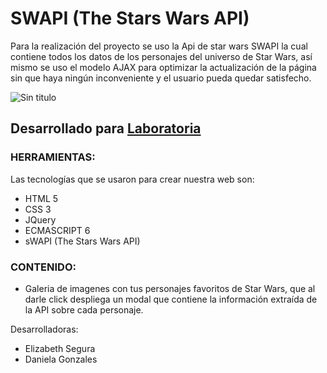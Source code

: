 # SWAPI (The Stars Wars API)
Para la realización del proyecto se uso la Api de star wars SWAPI la cual contiene todos los datos de los personajes del universo de Star Wars, así mismo se uso el modelo AJAX para optimizar la actualización de la página sin que haya ningún inconveniente y el usuario pueda quedar satisfecho.

![Sin titulo](https://user-images.githubusercontent.com/32286663/36440425-aaf9af6e-163d-11e8-984c-4f9584a6a8c7.png)

## Desarrollado para [Laboratoria](http://laboratoria.la) 

### HERRAMIENTAS:  
Las tecnologías que se usaron para crear nuestra web son:
- HTML 5
- CSS 3
- JQuery
- ECMASCRIPT 6
- sWAPI (The Stars Wars API)

### CONTENIDO:  
- Galeria de imagenes con tus personajes favoritos de Star Wars, que al darle click despliega un modal que contiene la información extraída de la API sobre cada personaje.

Desarrolladoras: 
- Elizabeth Segura
- Daniela Gonzales






  






